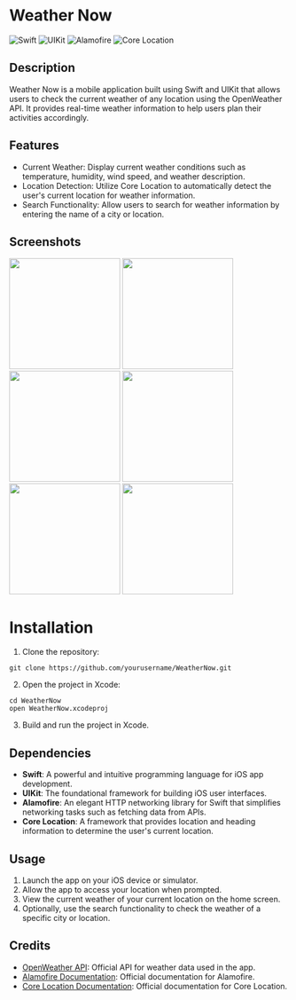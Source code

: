 # Weather Now

![Swift](https://img.shields.io/badge/Swift-Language-orange)
![UIKit](https://img.shields.io/badge/UIKit-Framework-blue)
![Alamofire](https://img.shields.io/badge/Alamofire-Networking%20Library-red)
![Core Location](https://img.shields.io/badge/Core%20Location-Location%20Services-blue)

## Description

Weather Now is a mobile application built using Swift and UIKit that allows users to check the current weather of any location using the OpenWeather API. It provides real-time weather information to help users plan their activities accordingly.

## Features

- Current Weather: Display current weather conditions such as temperature, humidity, wind speed, and weather description.
- Location Detection: Utilize Core Location to automatically detect the user's current location for weather information.
- Search Functionality: Allow users to search for weather information by entering the name of a city or location.

## Screenshots
<img src="https://github.com/Saksham-Shrey/WeatherNow/assets/110986726/0772b2ac-97e3-456f-81da-93fd2f776fae" width="200">
<img src="https://github.com/Saksham-Shrey/WeatherNow/assets/110986726/f1bfdbb6-9640-453d-8f48-dcd36e5f3ac4" width="200">
<img src="https://github.com/Saksham-Shrey/WeatherNow/assets/110986726/98a13c90-d614-447a-b4c4-5f9503a00abd" width="200">
<img src="https://github.com/Saksham-Shrey/WeatherNow/assets/110986726/64d5e44f-b665-4879-880c-6a71ae227e7d" width="200">
<img src="https://github.com/Saksham-Shrey/WeatherNow/assets/110986726/6917a7d7-392e-43f6-8c52-f5fc28807bad" width="200">
<img src="https://github.com/Saksham-Shrey/WeatherNow/assets/110986726/10c2eabe-9a35-4d8e-a359-e952633387cf" width="200">


# Installation

1. Clone the repository:

```
git clone https://github.com/yourusername/WeatherNow.git
```

2. Open the project in Xcode:

```
cd WeatherNow
open WeatherNow.xcodeproj
```

3. Build and run the project in Xcode.

## Dependencies

- **Swift**: A powerful and intuitive programming language for iOS app development.
- **UIKit**: The foundational framework for building iOS user interfaces.
- **Alamofire**: An elegant HTTP networking library for Swift that simplifies networking tasks such as fetching data from APIs.
- **Core Location**: A framework that provides location and heading information to determine the user's current location.

## Usage

1. Launch the app on your iOS device or simulator.
2. Allow the app to access your location when prompted.
3. View the current weather of your current location on the home screen.
4. Optionally, use the search functionality to check the weather of a specific city or location.

## Credits

- [OpenWeather API](https://openweathermap.org/api): Official API for weather data used in the app.
- [Alamofire Documentation](https://github.com/Alamofire/Alamofire): Official documentation for Alamofire.
- [Core Location Documentation](https://developer.apple.com/documentation/corelocation): Official documentation for Core Location.

